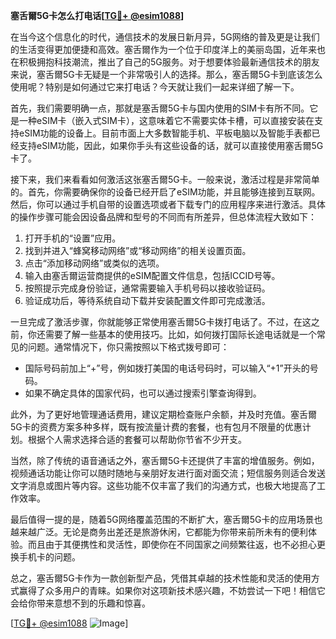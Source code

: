 **塞舌爾5G卡怎么打电话[[TG💪+ @esim1088](https://t.me/s/esim1088)]**

在当今这个信息化的时代，通信技术的发展日新月异，5G网络的普及更是让我们的生活变得更加便捷和高效。塞舌爾作为一个位于印度洋上的美丽岛国，近年来也在积极拥抱科技潮流，推出了自己的5G服务。对于想要体验最新通信技术的朋友来说，塞舌爾5G卡无疑是一个非常吸引人的选择。那么，塞舌爾5G卡到底该怎么使用呢？特别是如何通过它来打电话？今天就让我们一起来详细了解一下。

首先，我们需要明确一点，那就是塞舌爾5G卡与国内使用的SIM卡有所不同。它是一种eSIM卡（嵌入式SIM卡），这意味着它不需要实体卡槽，可以直接安装在支持eSIM功能的设备上。目前市面上大多数智能手机、平板电脑以及智能手表都已经支持eSIM功能，因此，如果你手头有这些设备的话，就可以直接使用塞舌爾5G卡了。

接下来，我们来看看如何激活这张塞舌爾5G卡。一般来说，激活过程是非常简单的。首先，你需要确保你的设备已经开启了eSIM功能，并且能够连接到互联网。然后，你可以通过手机自带的设置选项或者下载专门的应用程序来进行激活。具体的操作步骤可能会因设备品牌和型号的不同而有所差异，但总体流程大致如下：

1. 打开手机的“设置”应用。
2. 找到并进入“蜂窝移动网络”或“移动网络”的相关设置页面。
3. 点击“添加移动网络”或类似的选项。
4. 输入由塞舌爾运营商提供的eSIM配置文件信息，包括ICCID号等。
5. 按照提示完成身份验证，通常需要输入手机号码以接收验证码。
6. 验证成功后，等待系统自动下载并安装配置文件即可完成激活。

一旦完成了激活步骤，你就能够正常使用塞舌爾5G卡拨打电话了。不过，在这之前，你还需要了解一些基本的使用技巧。比如，如何拨打国际长途电话就是一个常见的问题。通常情况下，你只需按照以下格式拨号即可：

- 国际号码前加上“+”号，例如拨打美国的电话号码时，可以输入“+1”开头的号码。
- 如果不确定具体的国家代码，也可以通过搜索引擎查询得到。

此外，为了更好地管理通话费用，建议定期检查账户余额，并及时充值。塞舌爾5G卡的资费方案多种多样，既有按流量计费的套餐，也有包月不限量的优惠计划。根据个人需求选择合适的套餐可以帮助你节省不少开支。

当然，除了传统的语音通话之外，塞舌爾5G卡还提供了丰富的增值服务。例如，视频通话功能让你可以随时随地与亲朋好友进行面对面交流；短信服务则适合发送文字消息或图片等内容。这些功能不仅丰富了我们的沟通方式，也极大地提高了工作效率。

最后值得一提的是，随着5G网络覆盖范围的不断扩大，塞舌爾5G卡的应用场景也越来越广泛。无论是商务出差还是旅游休闲，它都能为你带来前所未有的便利体验。而且由于其便携性和灵活性，即使你在不同国家之间频繁往返，也不必担心更换手机卡的问题。

总之，塞舌爾5G卡作为一款创新型产品，凭借其卓越的技术性能和灵活的使用方式赢得了众多用户的青睐。如果你对这项新技术感兴趣，不妨尝试一下吧！相信它会给你带来意想不到的乐趣和惊喜。

[[TG💪+ @esim1088](https://t.me/s/esim1088) ![Image](https://i.postimg.cc/4NQfJmqS/Snipaste-2025-05-13-00-14-12.png)]